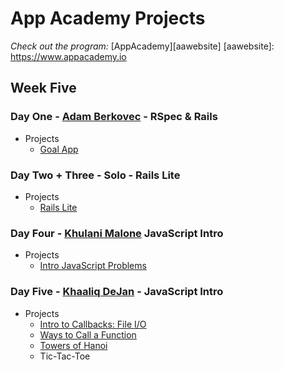 # App Academy Projects

_Check out the program:_ [AppAcademy][aawebsite]
[aawebsite]: https://www.appacademy.io

## Week Five

### Day One - [Adam Berkovec][ajberk] - RSpec & Rails

+ Projects
  + [Goal App][goalapp]

[goalapp]: ./D1_AdamBerkovec/goal_app
[ajberk]: https://github.com/ajberk

### Day Two + Three - Solo - Rails Lite

+ Projects
  + [Rails Lite][railslite]

[railslite]: ./D2+D3_solo/rails_lite/

### Day Four - [Khulani Malone][khulani] JavaScript Intro

+ Projects
  + [Intro JavaScript Problems][javascript]

[javascript]: ./D4_KhulaniMalone/
[khulani]: https://github.com/khulani

### Day Five - [Khaaliq DeJan][MisterDeejay] - JavaScript Intro

+ Projects
  + [Intro to Callbacks: File I/O][callbacks]
  + [Ways to Call a Function][myBind]
  + [Towers of Hanoi][toh]
  + Tic-Tac-Toe

[callbacks]: ./D5_KhaaliqDeJan/Callback:FileIO/
[myBind]: ./D5_KhaaliqDeJan/myBind.js
[toh]: ./D5_KhaaliqDeJan/towersOfHanoi.js
[MisterDeejay]: https://github.com/MisterDeejay

